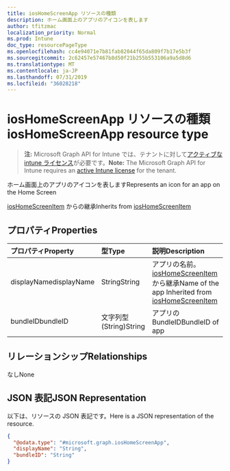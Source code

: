 ```yaml
---
title: iosHomeScreenApp リソースの種類
description: ホーム画面上のアプリのアイコンを表します
author: tfitzmac
localization_priority: Normal
ms.prod: Intune
doc_type: resourcePageType
ms.openlocfilehash: cc4e94071e7b81fab82044f65da809f7b17e5b3f
ms.sourcegitcommit: 2c62457e57467b8d50f21b255b553106a9a5d8d6
ms.translationtype: MT
ms.contentlocale: ja-JP
ms.lasthandoff: 07/31/2019
ms.locfileid: "36028218"
---
```

# <a name="ioshomescreenapp-resource-type"></a><span data-ttu-id="d5b5c-103">iosHomeScreenApp リソースの種類</span><span class="sxs-lookup"><span data-stu-id="d5b5c-103">iosHomeScreenApp resource type</span></span>

> <span data-ttu-id="d5b5c-104">**注:** Microsoft Graph API for Intune では、テナントに対して[アクティブな intune ライセンス](https://go.microsoft.com/fwlink/?linkid=839381)が必要です。</span><span class="sxs-lookup"><span data-stu-id="d5b5c-104">**Note:** The Microsoft Graph API for Intune requires an [active Intune license](https://go.microsoft.com/fwlink/?linkid=839381) for the tenant.</span></span>

<span data-ttu-id="d5b5c-105">ホーム画面上のアプリのアイコンを表します</span><span class="sxs-lookup"><span data-stu-id="d5b5c-105">Represents an icon for an app on the Home Screen</span></span>


<span data-ttu-id="d5b5c-106">[iosHomeScreenItem](../resources/intune-deviceconfig-ioshomescreenitem.md) からの継承</span><span class="sxs-lookup"><span data-stu-id="d5b5c-106">Inherits from [iosHomeScreenItem](../resources/intune-deviceconfig-ioshomescreenitem.md)</span></span>

## <a name="properties"></a><span data-ttu-id="d5b5c-107">プロパティ</span><span class="sxs-lookup"><span data-stu-id="d5b5c-107">Properties</span></span>
|<span data-ttu-id="d5b5c-108">プロパティ</span><span class="sxs-lookup"><span data-stu-id="d5b5c-108">Property</span></span>|<span data-ttu-id="d5b5c-109">型</span><span class="sxs-lookup"><span data-stu-id="d5b5c-109">Type</span></span>|<span data-ttu-id="d5b5c-110">説明</span><span class="sxs-lookup"><span data-stu-id="d5b5c-110">Description</span></span>|
|:---|:---|:---|
|<span data-ttu-id="d5b5c-111">displayName</span><span class="sxs-lookup"><span data-stu-id="d5b5c-111">displayName</span></span>|<span data-ttu-id="d5b5c-112">String</span><span class="sxs-lookup"><span data-stu-id="d5b5c-112">String</span></span>|<span data-ttu-id="d5b5c-113">アプリの名前。[iosHomeScreenItem](../resources/intune-deviceconfig-ioshomescreenitem.md) から継承</span><span class="sxs-lookup"><span data-stu-id="d5b5c-113">Name of the app Inherited from [iosHomeScreenItem](../resources/intune-deviceconfig-ioshomescreenitem.md)</span></span>|
|<span data-ttu-id="d5b5c-114">bundleID</span><span class="sxs-lookup"><span data-stu-id="d5b5c-114">bundleID</span></span>|<span data-ttu-id="d5b5c-115">文字列型 (String)</span><span class="sxs-lookup"><span data-stu-id="d5b5c-115">String</span></span>|<span data-ttu-id="d5b5c-116">アプリの BundleID</span><span class="sxs-lookup"><span data-stu-id="d5b5c-116">BundleID of app</span></span>|

## <a name="relationships"></a><span data-ttu-id="d5b5c-117">リレーションシップ</span><span class="sxs-lookup"><span data-stu-id="d5b5c-117">Relationships</span></span>
<span data-ttu-id="d5b5c-118">なし</span><span class="sxs-lookup"><span data-stu-id="d5b5c-118">None</span></span>

## <a name="json-representation"></a><span data-ttu-id="d5b5c-119">JSON 表記</span><span class="sxs-lookup"><span data-stu-id="d5b5c-119">JSON Representation</span></span>
<span data-ttu-id="d5b5c-120">以下は、リソースの JSON 表記です。</span><span class="sxs-lookup"><span data-stu-id="d5b5c-120">Here is a JSON representation of the resource.</span></span>
<!-- {
  "blockType": "resource",
  "@odata.type": "microsoft.graph.iosHomeScreenApp"
}
-->
``` json
{
  "@odata.type": "#microsoft.graph.iosHomeScreenApp",
  "displayName": "String",
  "bundleID": "String"
}
```



